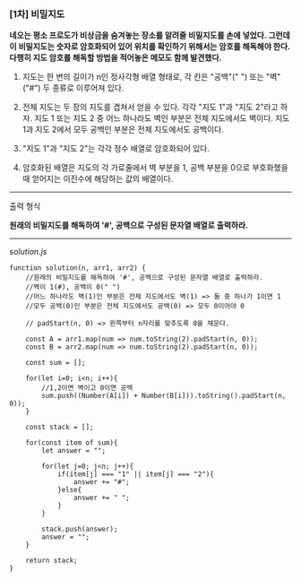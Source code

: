 ### [1차] 비밀지도

**네오는 평소 프로도가 비상금을 숨겨놓는 장소를 알려줄 비밀지도를 손에 넣었다. 그런데 이 비밀지도는 숫자로 암호화되어 있어 위치를 확인하기 위해서는 암호를 해독해야 한다. 다행히 지도 암호를 해독할 방법을 적어놓은 메모도 함께 발견했다.**

1. 지도는 한 변의 길이가 n인 정사각형 배열 형태로, 각 칸은 "공백"(" ") 또는 "벽"("#") 두 종류로 이루어져 있다.

2. 전체 지도는 두 장의 지도를 겹쳐서 얻을 수 있다. 각각 "지도 1"과 "지도 2"라고 하자. 지도 1 또는 지도 2 중 어느 하나라도 벽인 부분은 전체 지도에서도 벽이다. 지도 1과 지도 2에서 모두 공백인 부분은 전체 지도에서도 공백이다.

3. "지도 1"과 "지도 2"는 각각 정수 배열로 암호화되어 있다.

4. 암호화된 배열은 지도의 각 가로줄에서 벽 부분을 1, 공백 부분을 0으로 부호화했을 때 얻어지는 이진수에 해당하는 값의 배열이다.

---

출력 형식

**원래의 비밀지도를 해독하여 '#', 공백으로 구성된 문자열 배열로 출력하라.**

---

_solution.js_

```
function solution(n, arr1, arr2) {
    //원래의 비밀지도를 해독하여 '#', 공백으로 구성된 문자열 배열로 출력하라.
    //벽이 1(#), 공백이 0(" ")
    //어느 하나라도 벽(1)인 부분은 전체 지도에서도 벽(1) => 둘 중 하나가 1이면 1
    //모두 공백(0)인 부분은 전체 지도에서도 공백(0) => 모두 0이어야 0

    // padStart(n, 0) => 왼쪽부터 n자리를 맞추도록 0을 채운다.

    const A = arr1.map(num => num.toString(2).padStart(n, 0));
    const B = arr2.map(num => num.toString(2).padStart(n, 0));

    const sum = [];

    for(let i=0; i<n; i++){
        //1,2이면 벽이고 0이면 공백
        sum.push((Number(A[i]) + Number(B[i])).toString().padStart(n, 0));
    }

    const stack = [];

    for(const item of sum){
        let answer = "";

        for(let j=0; j<n; j++){
            if(item[j] === "1" || item[j] === "2"){
                answer += "#";
            }else{
                answer += " ";
            }
        }

        stack.push(answer);
        answer = "";
    }

    return stack;
}
```
